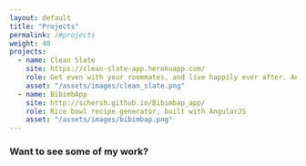 ```yaml
---
layout: default
title: "Projects"
permalink: /#projects
weight: 40
projects:
  - name: Clean Slate
    site: https://clean-slate-app.herokuapp.com/
    role: Get even with your roommates, and live happily ever after. An app for settling your accounts, built with Ruby on Rails and PostgreSQL.
    asset: "/assets/images/clean_slate.png"
  - name: BibimbApp
    site: http://schersh.github.io/Bibimbap_app/
    role: Rice bowl recipe generator, built with AngularJS
    asset: "/assets/images/bibimbap.png"
---
```

### Want to see some of my work?
